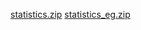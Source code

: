[statistics.zip](https://github.com/Mozartismee/Paper_Reading/files/11279484/statistics.zip)
[statistics_eg.zip](https://github.com/Mozartismee/Paper_Reading/files/11279485/statistics_eg.zip)
